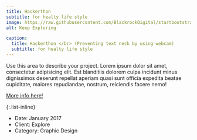 ```yaml
---
title: Hackerthon
subtitle: for healty life style
image: https://raw.githubusercontent.com/BlackrockDigital/startbootstrap-agency/master/src/assets/img/portfolio/02-full.jpg
alt: Keep Exploring

caption:
  title: Hackerthon </br> (Preventing text neck by using webcam)
  subtitle: for healty life style
---
```


Use this area to describe your project. Lorem ipsum dolor sit amet, consectetur adipisicing elit. Est blanditiis dolorem culpa incidunt minus dignissimos deserunt repellat aperiam quasi sunt officia expedita beatae cupiditate, maiores repudiandae, nostrum, reiciendis facere nemo!

[More info here!](https://github.com/2021-oasis-hackathon/a-boiled-egg)

{:.list-inline}

- Date: January 2017
- Client: Explore
- Category: Graphic Design
